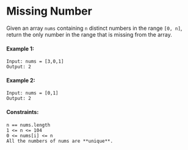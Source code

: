 # Missing Number

Given an array ```nums``` containing ```n``` distinct numbers in the range ```[0, n]```, return the only number in the range that is missing from the array.

#### Example 1:
```
Input: nums = [3,0,1]
Output: 2
```

#### Example 2:
```
Input: nums = [0,1]
Output: 2
```

#### Constraints:
```
n == nums.length
1 <= n <= 104
0 <= nums[i] <= n
All the numbers of nums are **unique**.
```
